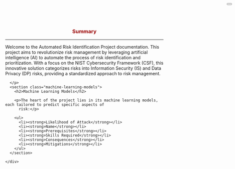   <div class="overlay" id="popupOverlay">
    <div class="popup-content">
      <button type="button" class="btn-close" aria-label="Close" onclick="closePopup()"
        style="position: absolute; top: 10px; right: 10px;"></button>
      <br>
      <center>
        <h3 style="color:#990000;">Summary</h3>
      </center>
      <hr>
      <p>
        Welcome to the Automated Risk Identification Project documentation. This project aims to revolutionize
        risk management by leveraging artificial intelligence (AI) to automate the process of risk
        identification and prioritization. With a focus on the NIST Cybersecurity Framework (CSF), this
        innovative solution categorizes risks into Information Security (IS) and Data Privacy (DP) risks,
        providing a standardized approach to risk management.

      </p>
      <section class="machine-learning-models">
        <h2>Machine Learning Models</h2>

        <p>The heart of the project lies in its machine learning models, each tailored to predict specific aspects of
          risk:</p>

        <ul>
          <li><strong>Likelihood of Attack</strong></li>
          <li><strong>Name</strong></li>
          <li><strong>Prerequisites</strong></li>
          <li><strong>Skills Required</strong></li>
          <li><strong>Consequences</strong></li>
          <li><strong>Mitigations</strong></li>
        </ul>
      </section>

    </div>
  </div>